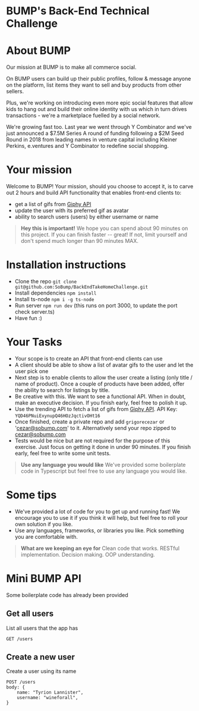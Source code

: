 BUMP's Back-End Technical Challenge
===

# About BUMP

Our mission at BUMP is to make all commerce social.

On BUMP users can build up their public profiles, follow & message anyone on the platform, list items they want to sell and buy products from other sellers.

Plus, we're working on introducing even more epic social features that allow kids to hang out and build their online identity with us which in turn drives transactions - we're a marketplace fuelled by a social network.

We're growing fast too. Last year we went through Y Combinator and we've just announced a $7.5M Series A round of funding following a $2M Seed Round in 2018 from leading names in venture capital including Kleiner Perkins, e.ventures and Y Combinator to redefine social shopping.

# Your mission

Welcome to BUMP! Your mission, should you choose to accept it, is to carve out 2 hours and build API functionality that enables front-end clients to:
* get a list of gifs from [Giphy API](https://developers.giphy.com/docs/)
* update the user with its preferred gif as avatar
* ability to search users (users) by either username or name

> **Hey this is important!**
> We hope you can spend about 90 minutes on this project. If you can finish faster -- great! If not, limit yourself and don't spend much longer than 90 minutes MAX.

# Installation instructions
* Clone the repo `git clone git@github.com:SoBump/BackEndTakeHomeChallenge.git`
* Install dependencies `npm install`
* Install ts-node `npm i -g ts-node`
* Run server `npm run dev` (this runs on port 3000, to update the port check server.ts)
* Have fun :)

# Your Tasks

* Your scope is to create an API that front-end clients can use
* A client should be able to show a list of avatar gifs to the user and let the user pick one
* Next step is to enable clients to allow the user create a listing (only title / name of product). Once a couple of products have been added, offer the ability to search for listings by title.
* Be creative with this. We want to see a functional API. When in doubt, make an executive decision. If you finish early, feel free to polish it up.
* Use the trending API to fetch a list of gifs from [Giphy API](https://developers.giphy.com/docs/). API Key: `YQD46PNuiExynupQ46HOzJqctivOHt16`
* Once finished, create a private repo and add `grigorecezar` or 'cezar@sobump.com' to it. Alternatively send your repo zipped to cezar@sobump.com
* Tests would be nice but are not required for the purpose of this exercise. Just focus on getting it done in under 90 minutes. If you finish early, feel free to write some unit tests.

> **Use any language you would like**
> We've provided some boilerplate code in Typescript but feel free to use any language you would like.

# Some tips

* We've provided a lot of code for you to get up and running fast! We encourage you to use it if you think it will help, but feel free to roll your own solution if you like.
* Use any languages, frameworks, or libraries you like. Pick something you are comfortable with.

> **What are we keeping an eye for**
> Clean code that works. RESTful implementation. Decision making. OOP understanding.

# Mini BUMP API

Some boilerplate code has already been provided

## Get all users
List all users that the app has

    GET /users

## Create a new user
Create a user using its name

    POST /users
    body: {
        name: "Tyrion Lannister",
        username: "wineforall",
    }
